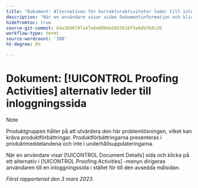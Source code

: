 ```yaml
---
title: "Dokument: Alternativen för korrekturaktiviteter leder till inloggningssidan"
description: "När en användare visar sidan Dokumentinformation och klickar på ett alternativ på menyn Korrekturaktiviteter dirigeras användaren till en inloggningssida i stället för till avsedd målsida."
hidefromtoc: true
source-git-commit: 84a36d6747a47a6e0884eb053b16f5e6dbfb9c20
workflow-type: tm+mt
source-wordcount: '108'
ht-degree: 0%

---
```



# Dokument: [!UICONTROL Proofing Activities] alternativ leder till inloggningssida

<!--This article is on WF and WFP TOCs-->

>[!NOTE]
>
>Produktgruppen håller på att utvärdera den här problemlösningen, vilket kan kräva produktförbättringar. Produktförbättringarna presenteras i produktmeddelandena och inte i underhållsuppdateringarna.

När en användare visar [!UICONTROL Document Details] sida och klicka på ett alternativ i [!UICONTROL Proofing Activities] -menyn dirigeras användaren till en inloggningssida i stället för till den avsedda målsidan.

_Först rapporterad den 3 mars 2023._

